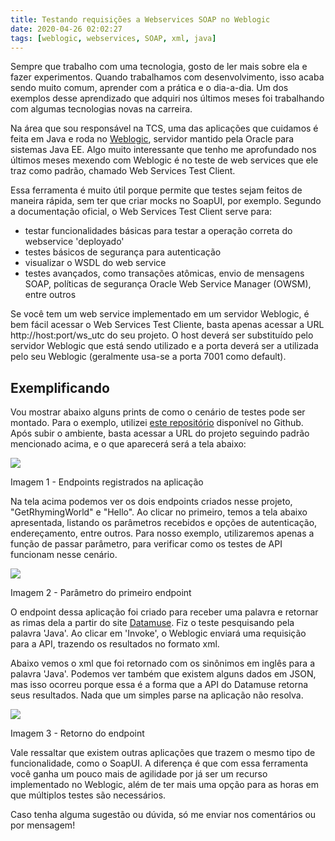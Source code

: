 ```yaml
---
title: Testando requisições a Webservices SOAP no Weblogic
date: 2020-04-26 02:02:27
tags: [weblogic, webservices, SOAP, xml, java]
---
```


Sempre que trabalho com uma tecnologia, gosto de ler mais sobre ela e fazer experimentos. Quando trabalhamos com desenvolvimento, isso acaba sendo muito comum, aprender com a prática e o dia-a-dia. Um dos exemplos desse aprendizado que adquiri nos últimos meses foi trabalhando com algumas tecnologias novas na carreira.

Na área que sou responsável na TCS, uma das aplicações que cuidamos é feita em Java e roda no [Weblogic](https://www.oracle.com/br/middleware/technologies/weblogic.html), servidor mantido pela Oracle para sistemas Java EE. Algo muito interessante que tenho me aprofundado nos últimos meses mexendo com Weblogic é no teste de web services que ele traz como padrão, chamado Web Services Test Client. 

Essa ferramenta é muito útil porque permite que testes sejam feitos de maneira rápida, sem ter que criar mocks no SoapUI, por exemplo. Segundo a documentação oficial, o Web Services Test Client serve para:

* testar funcionalidades básicas para testar a operação correta do webservice 'deployado'
* testes básicos de segurança para autenticação
* visualizar o WSDL do web service
* testes avançados, como transações atômicas, envio de mensagens SOAP, políticas de segurança Oracle Web Service Manager (OWSM), entre outros

Se você tem um web service implementado em um servidor Weblogic, é bem fácil acessar o Web Services Test Cliente, basta apenas acessar a URL http://host:port/ws_utc do seu projeto. O host deverá ser substituído pelo servidor Weblogic que está sendo utilizado e a porta deverá ser a utilizada pelo seu Weblogic (geralmente usa-se a porta 7001 como default).

## Exemplificando

Vou mostrar abaixo alguns prints de como o cenário de testes pode ser montado. Para o exemplo, utilizei [este repositório](https://github.com/AKSarav/SampleWebService) disponível no Github. Após subir o ambiente, basta acessar a URL do projeto seguindo padrão mencionado acima, e o que aparecerá será a tela abaixo:


<img src="{{ site.baseurl }}/assets/primeira.png"/>

Imagem 1 - Endpoints registrados na aplicação

Na tela acima podemos ver os dois endpoints criados nesse projeto, "GetRhymingWorld" e "Hello". Ao clicar no primeiro, temos a tela abaixo apresentada, listando os parâmetros recebidos e opções de autenticação, endereçamento, entre outros. Para nosso exemplo, utilizaremos apenas a função de passar parâmetro, para verificar como os testes de API funcionam nesse cenário. 


<img src="{{ site.baseurl }}/assets/segunda.png"/>

Imagem 2 - Parâmetro do primeiro endpoint

O endpoint dessa aplicação foi criado para receber uma palavra e retornar as rimas dela a partir do site [Datamuse](https://www.datamuse.com/api/). Fiz o teste pesquisando pela palavra 'Java'. Ao clicar em 'Invoke', o Weblogic enviará uma requisição para a API, trazendo os resultados no formato xml.

Abaixo vemos o xml que foi retornado com os sinônimos em inglês para a palavra 'Java'. Podemos ver também que existem alguns dados em JSON, mas isso ocorreu porque essa é a forma que a API do Datamuse retorna seus resultados. Nada que um simples parse na aplicação não resolva. 


<img src="{{ site.baseurl }}/assets/terceira.png"/>

Imagem 3 - Retorno do endpoint

Vale ressaltar que existem outras aplicações que trazem o mesmo tipo de funcionalidade, como o SoapUI. A diferença é que com essa ferramenta você ganha um pouco mais de agilidade por já ser um recurso implementado no Weblogic, além de ter mais uma opção para as horas em que múltiplos testes são necessários.

Caso tenha alguma sugestão ou dúvida, só me enviar nos comentários ou por mensagem! 
